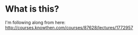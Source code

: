 # What is this?
I'm following along from here: http://courses.knowthen.com/courses/87628/lectures/1772957
